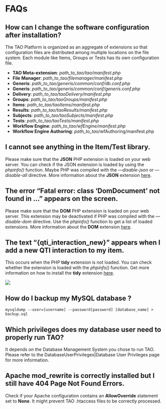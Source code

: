 <!--
parent: 'Administrator Guide'
created_at: '2011-02-15 15:28:16'
updated_at: '2013-03-13 12:33:24'
authors:
    - 'Jérôme Bogaerts'
tags:
    - 'Administrator Guide'
-->



FAQs
====

How can I change the software configuration after installation?
---------------------------------------------------------------

The TAO Platform is organized as an aggregate of extensions so that configuration files are distributed among multiple locations on the file system. Each module like Items, Groups or Tests has its own configuration file.

-   **TAO Meta-extension**: *path_to_tao/tao/manifest.php*
-   **File Manager**: *path_to_tao/filemanager/manifest.php*
-   **Generis**: *path_to_tao/generis/common/conf/db.conf.php*
-   **Generis**: *path_to_tao/generis/common/conf/generis.conf.php*
-   **Delivery**: *path_to_tao/taoDelivery/manifest.php*
-   **Groups**: *path_to_tao/taoGroups/manifest.php*
-   **Items**: *path_to_tao/taoItems/manifest.php*
-   **Results**: *path_to_tao/taoResults/manifest.php*
-   **Subjects**: *path_to_tao/taoSubjects/manifest.php*
-   **Tests**: *path_to_tao/taoTests/manifest.php*
-   **Workflow Engine**: *path_to_tao/wfEngine/manifest.php*
-   **Workflow Engine Authoring**: _path_to_tao_/wfAuthoring/manifest.php

I cannot see anything in the Item/Test library.
-----------------------------------------------

Please make sure that the **JSON** PHP extension is loaded on your web server. You can check if the JSON extension is loaded by using the *phpinfo()* function. Maybe PHP was compiled with the *—disable-json* or *—disable-all* directive. More information about the **JSON** extension [here](http://us.php.net/manual/en/book.json.php).

The error “Fatal error: class ‘DomDocument’ not found in …” appears on the screen.
----------------------------------------------------------------------------------

Please make sure that the **DOM** PHP extension is loaded on your web server. This extension may be deactivated if PHP was compiled with the *—disable-dom* directive. Use the *phpinfo()* function to get a list of loaded extensions. More information about the **DOM** extension [here](http://us.php.net/manual/en/book.dom.php).

The text “{qti_interaction_new}” appears when I add a new QTI interaction to my item.
---------------------------------------------------------------------------------------

This occurs when the PHP **tidy** extension is not loaded. You can check whether the extension is loaded with the *phpinfo()* function. Get more information on how to install the **tidy** extension [here](http://us.php.net/manual/en/book.tidy.php).

![](../resources/2-faq_tidy.png)

How do I backup my MySQL database ?
-----------------------------------

    mysqldump --user=[username] --password[password] [database_name] > backup.sql

Which privileges does my database user need to properly run TAO?
----------------------------------------------------------------

It depends on the Database Management System you chose to run TAO. Please refer to the DatabaseUserPrivileges|Database User Privileges page for more information.

Apache mod_rewrite is correctly installed but I still have 404 Page Not Found Errors.
--------------------------------------------------------------------------------------

Check if your Apache configuration contains an **AllowOverride** statement set to **None**. It might prevent TAO .htaccess files to be correctly processed.


